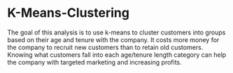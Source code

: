 # K-Means-Clustering
The goal of this analysis is to use k-means to cluster customers into groups based on their age and tenure with the company. It costs more money for the company to recruit new customers than to retain old customers. Knowing what customers fall into each age/tenure length category can help the company with targeted marketing and increasing profits.  
